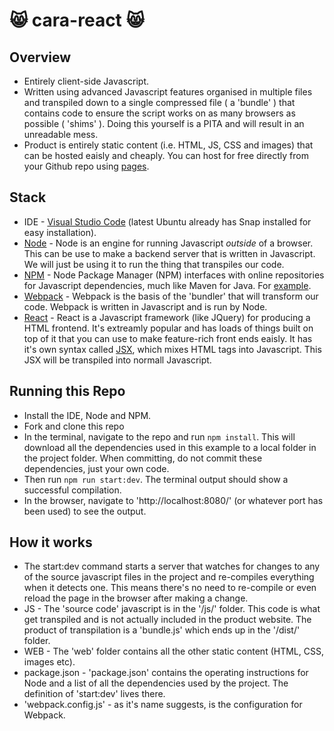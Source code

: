 # :smile_cat: cara-react :smile_cat:

## Overview
- Entirely client-side Javascript.
- Written using advanced Javascript features organised in multiple files and transpiled down to a single compressed file ( a 'bundle' ) that contains code to ensure the script works on as many browsers as possible ( 'shims' ). Doing this yourself is a PITA and will result in an unreadable mess.
- Product is entirely static content (i.e. HTML, JS, CSS and images) that can be hosted eaisly and cheaply. You can host for free directly from your Github repo using [pages](https://pages.github.com/).

## Stack
- IDE - [Visual Studio Code](https://code.visualstudio.com/docs/setup/linux) (latest Ubuntu already has Snap installed for easy installation).
- [Node](https://www.geeksforgeeks.org/installation-of-node-js-on-linux/) - Node is an engine for running Javascript *outside* of a browser. This can be use to make a backend server that is written in Javascript. We will just be using it to run the thing that transpiles our code.
- [NPM](https://www.digitalocean.com/community/tutorials/how-to-install-node-js-on-ubuntu-18-04) - Node Package Manager (NPM) interfaces with online repositories for Javascript dependencies, much like Maven for Java. For [example](https://www.npmjs.com/package/cat-me).
- [Webpack](https://webpack.js.org/) - Webpack is the basis of the 'bundler' that will transform our code. Webpack is written in Javascript and is run by Node. 
- [React](https://reactjs.org/) - React is a Javascript framework (like JQuery) for producing a HTML frontend. It's extreamly popular and has loads of things built on top of it that you can use to make feature-rich front ends eaisly. It has it's own syntax called [JSX](https://reactjs.org/docs/introducing-jsx.html), which mixes HTML tags into Javascript. This JSX will be transpiled into normall Javascript.

## Running this Repo
- Install the IDE, Node and NPM.
- Fork and clone this repo
- In the terminal, navigate to the repo and run
``` npm install ```. This will download all the dependencies used in this example to a local folder in the project folder. When committing, do not commit these dependencies, just your own code.
- Then run ``` npm run start:dev ```. The terminal output should show a successful compilation.
- In the browser, navigate to 'http://localhost:8080/' (or whatever port has been used) to see the output.

## How it works
- The start:dev command starts a server that watches for changes to any of the source javascript files in the project and re-compiles everything when it detects one. This means there's no need to re-compile or even reload the page in the browser after making a change.
- JS - The 'source code' javascript is in the '/js/' folder. This code is what get transpiled and is not actually included in the product website. The product of transpilation is a 'bundle.js' which ends up in the '/dist/' folder.
- WEB - The 'web' folder contains all the other static content (HTML, CSS, images etc).
- package.json - 'package.json' contains the operating instructions for Node and a list of all the dependencies used by the project. The definition of 'start:dev' lives there.
- 'webpack.config.js' - as it's name suggests, is the configuration for Webpack.
